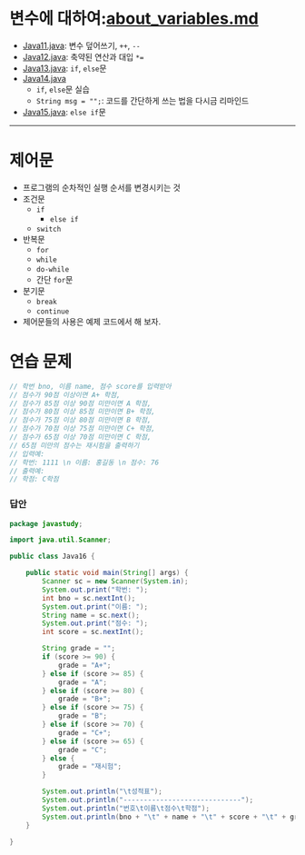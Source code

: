 ﻿# 변수에 대하여:[about_variables.md](/221011-221124_JAVA_BASICS/22-10/221020/about_variables.md)

- [Java11.java](/221011-221124_JAVA_BASICS/22-10/221020/javastudy56/javastudy/src/javastudy/Java11.java): 변수 덮어쓰기, `++`, `--`
- [Java12.java](/221011-221124_JAVA_BASICS/22-10/221020/javastudy56/javastudy/src/javastudy/Java12.java): 축약된 연산과 대입 `*=`
- [Java13.java](/221011-221124_JAVA_BASICS/22-10/221020/javastudy56/javastudy/src/javastudy/Java13.java): `if`, `else`문
- [Java14.java](/221011-221124_JAVA_BASICS/22-10/221020/javastudy56/javastudy/src/javastudy/Java14.java)
    - `if`, `else`문 실습
    - `String msg = "";`: 코드를 간단하게 쓰는 법을 다시금 리마인드
- [Java15.java](/221011-221124_JAVA_BASICS/22-10/221020/javastudy56/javastudy/src/javastudy/Java15.java): `else if`문

---

# 제어문

- 프로그램의 순차적인 실행 순서를 변경시키는 것
- 조건문
    - `if`
        - `else if`
    - `switch`
- 반복문
    - `for`
    - `while`
    - `do-while`
    - 간단 `for`문
- 분기문
    - `break`
    - `continue`
- 제어문들의 사용은 예제 코드에서 해 보자.

# 연습 문제

```Java
// 학번 bno, 이름 name, 점수 score를 입력받아
// 점수가 90점 이상이면 A+ 학점,
// 점수가 85점 이상 90점 미만이면 A 학점,
// 점수가 80점 이상 85점 미만이면 B+ 학점,
// 점수가 75점 이상 80점 미만이면 B 학점,
// 점수가 70점 이상 75점 미만이면 C+ 학점,
// 점수가 65점 이상 70점 미만이면 C 학점,
// 65점 미만의 점수는 재시험을 출력하기
// 입력예:
// 학번: 1111 \n 이름: 홍길동 \n 점수: 76
// 출력예:
// 학점: C학점
```

### 답안
```Java
package javastudy;

import java.util.Scanner;

public class Java16 {

    public static void main(String[] args) {
        Scanner sc = new Scanner(System.in);
        System.out.print("학번: ");
        int bno = sc.nextInt();
        System.out.print("이름: ");
        String name = sc.next();
        System.out.print("점수: ");
        int score = sc.nextInt();

        String grade = "";
        if (score >= 90) {
            grade = "A+";
        } else if (score >= 85) {
            grade = "A";
        } else if (score >= 80) {
            grade = "B+";
        } else if (score >= 75) {
            grade = "B";
        } else if (score >= 70) {
            grade = "C+";
        } else if (score >= 65) {
            grade = "C";
        } else {
            grade = "재시험";
        }

        System.out.println("\t성적표");
        System.out.println("-----------------------------");
        System.out.println("번호\t이름\t점수\t학점");
        System.out.println(bno + "\t" + name + "\t" + score + "\t" + grade);
    }

}
```
